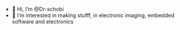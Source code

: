 - 👋 Hi, I’m @Dr-schobi
- 👀 I’m interested in making stufff, in electronic imaging, embedded software and electronics
